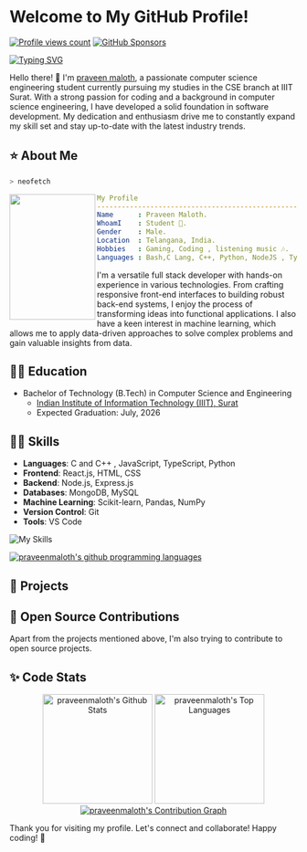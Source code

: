 # Welcome to My GitHub Profile!

[![Profile views count](https://komarev.com/ghpvc/?username=praveenmaloth)](https://github.com/praveenmaloth)
[![GitHub Sponsors](https://img.shields.io/github/sponsors/praveenmaloth)](https://github.com/sponsors/praveenmaloth)


[![Typing SVG](https://readme-typing-svg.herokuapp.com?font=Cursive&color=%2336BCF7&size=35&center=true&vCenter=true&lines=Hello+I'm+praveen;I'm+a+student;I'm+a+developer)](https://github.com/praveenmaloth/)

Hello there! 👋 I'm [praveen maloth](https://praveenmaloth.github.io), a passionate computer science engineering student currently pursuing my studies in the CSE branch at IIIT Surat. With a strong passion for coding and a background in computer science engineering, I have developed a solid foundation in software development. My dedication and enthusiasm drive me to constantly expand my skill set and stay up-to-date with the latest industry trends.

## ⭐ About Me

```zsh
> neofetch
```

<img align="left" src="https://avatars.githubusercontent.com/u/140435050?v=4" width="150px" height="220px"/> 

```yaml
My Profile
-----------------------------------------------------------
Name      : Praveen Maloth.
WhoamI    : Student 🏫.
Gender    : Male.
Location  : Telangana, India.
Hobbies   : Gaming, Coding , listening music 🎶.
Languages : Bash,C Lang, C++, Python, NodeJS , Typescript.
```


I'm a versatile full stack developer with hands-on experience in various technologies. From crafting responsive front-end interfaces to building robust back-end systems, I enjoy the process of transforming ideas into functional applications. I also have a keen interest in machine learning, which allows me to apply data-driven approaches to solve complex problems and gain valuable insights from data.

## 👨‍🎓 Education

- Bachelor of Technology (B.Tech) in Computer Science and Engineering
  - [Indian Institute of Information Technology (IIIT), Surat](https://www.google.com/search?q=IIIT+Surat&oq=IIIT+Surat&aqs=chrome..69i57j69i60l3j69i65.7945j0j7&client=ms-android-xiaomi-rev1&sourceid=chrome-mobile&ie=UTF-8)
  - Expected Graduation: July, 2026


## 🧑‍💻 Skills

- **Languages**: C and C++ , JavaScript, TypeScript, Python
- **Frontend**: React.js, HTML, CSS
- **Backend**: Node.js, Express.js
- **Databases**: MongoDB, MySQL
- **Machine Learning**: Scikit-learn, Pandas, NumPy
- **Version Control**: Git
- **Tools**: VS Code

<img src="https://skillicons.dev/icons?i=c,cpp,py,nodejs,typescript,js,css,html,git,githubactions&perline=7" alt="My Skills"/>

[![praveenmaloth's github programming languages](https://github-readme-stats-eight-theta.vercel.app/api/top-langs/?username=praveenmaloth&langs_count=10&layout=compact&theme=material-palenight&hide_border=true&bg_color=1F222E&title_color=F85D7F&icon_color=F8D866)](https://github.com/praveenmaloth/)
  
## 🚀 Projects
<!--

Throughout my journey, I have actively worked on various projects and contributed to the developer community. Here are some of my notable projects:

### 1. [truecallerjs](https://github.com/praveenmaloth/truecallerjs)

  - **Description**:  truecallerjs is a lightweight npm package that allows users to perform reverse phone number lookups using the Truecaller API. It simplifies the process of querying and handling Truecaller data, providing a seamless experience for developers.

  - **Technologies**: Typescript, Axios
    
<a href="https://github.com/praveenmaloth/truecallerjs">
    <img src="https://opengraph.githubassets.com/83b8abc33a7b26898a4846558d1c70d88bb7c08a9ac0493e8eccf7cd2e683d47/praveenmaloth/truecallerjs" alt="TruecallerJS" width="400" >
</a>



### 2. [truecallerpy](https://github.com/praveenmaloth/truecallerjs)

  - **Description**: TruecallerPy is a Python package that provides functionalities to interact with the Truecaller API.

  - **Technologies**: Python, JSON

<a href="https://github.com/praveenmaloth/truecallerpy">
    <img src="https://opengraph.githubassets.com/83b8abc33a7b26898a4846558d1c70d88bb7c08a9ac0493e8eccf7cd2e683d47/praveenmaloth/truecallerpy" alt="Truecallerpy" width="400" >
</a>

### 3. [json-to-plain-text](https://github.com/praveenmaloth/json-to-plain-text)

  - **Description**:  json-to-plain-text is a npm module that converts JSON-like data or plain JavaScript objects to a formatted plain text representation.

  - **Technologies**: Node.js
    
<a href="https://github.com/praveenmaloth/json-to-plain-text">
    <img src="https://opengraph.githubassets.com/83b8abc33a7b26898a4846558d1c70d88bb7c08a9ac0493e8eccf7cd2e683d47/praveenmaloth/json-to-plain-text" alt="json-to-plain-text" width="400" >
</a>


### 4. [bhimupijs](https://github.com/praveenmaloth/bhimupijs)

  - **Description**:  BHIMUPIJS is a npm module which can validate, verify and generate QR Codes for UPI IDs.

  - **Technologies**: Node.js

<a href="https://github.com/praveenmaloth/bhimupijs">
    <img src="https://opengraph.githubassets.com/83b8abc33a7b26898a4846558d1c70d88bb7c08a9ac0493e8eccf7cd2e683d47/praveenmaloth/bhimupijs" alt="bhimupijs" width="400" >
</a>


<ins>[and more](https://github.com/praveenmaloth?tab=repositories)</ind>

Feel free to explore my other repositories for more projects, including experiments, utilities, and prototypes.
-->

## 🤝 Open Source Contributions

Apart from the projects mentioned above, I'm also trying to contribute to open source projects.

<!--
🛠
## Hackathons and Competitions

- [Hackathon/Competition 1]: Description, [Year]
- [Hackathon/Competition 2]: Description, [Year]

## 😜 Fun Facts

- Add a fun fact about yourself!

## ❣️ Interests

Apart from coding, I love hiking, playing guitar, and trying out new recipes.


## 👑 Achievements

- [Award/Achievement 1]: Description
- [Award/Achievement 2]: Description

-->

## ✨ Code Stats

  <p align = "center">
    <a href="https://github.com/praveenmaloth"><img alt="praveenmaloth's Github Stats" src="https://github-readme-stats.vercel.app/api/?username=praveenmaloth&show_icons=true&include_all_commits=true&count_private=true&theme=material-palenight&hide_border=true&bg_color=1F222E&title_color=F85D7F&icon_color=F8D866&line_height=28&rank_icon=github" height="192px"/></a>
    <a href="https://github.com/praveenmaloth"><img alt="praveenmaloth's Top Languages" src="https://denvercoder1-github-readme-stats.vercel.app/api/top-langs/?username=praveenmaloth&langs_count=10&layout=compact&theme=material-palenight&hide_border=true&bg_color=1F222E&title_color=F85D7F&icon_color=F8D866" height="192px"/></a>
    <a href="https://github.com/praveenmaloth"><img alt="praveenmaloth's Contribution Graph" src="https://github-readme-activity-graph.vercel.app/graph?username=praveenmaloth&theme=dracula&bg_color=1F222E&title_color=F85D7F&point=F8D866&line=F85D7F&color=a6accd&hide_border=true&radius=4.5" /></a>
  </p>
  

Thank you for visiting my profile. Let's connect and collaborate! Happy coding! 🚀

